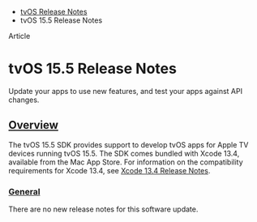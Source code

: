 - [tvOS Release Notes](https://developer.apple.com/documentation/tvos-release-notes)
- tvOS 15.5 Release Notes

Article

# tvOS 15.5 Release Notes

Update your apps to use new features, and test your apps against API changes.

## [Overview](https://developer.apple.com/documentation/tvos-release-notes/tvos-15_5-release-notes#Overview)

The tvOS 15.5 SDK provides support to develop tvOS apps for Apple TV devices running tvOS 15.5. The SDK comes bundled with Xcode 13.4, available from the Mac App Store. For information on the compatibility requirements for Xcode 13.4, see [Xcode 13.4 Release Notes](https://developer.apple.com/documentation/Xcode-Release-Notes/xcode-13_4-release-notes).

### [General](https://developer.apple.com/documentation/tvos-release-notes/tvos-15_5-release-notes#General)

There are no new release notes for this software update.
